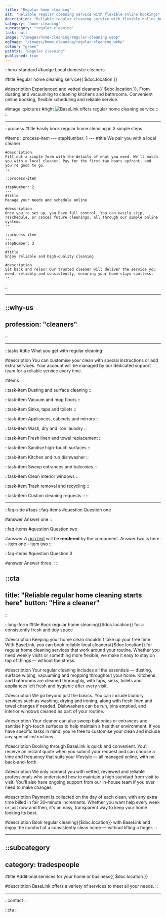 ```yaml
---
title: "Regular home cleaning"
alt: "Reliable regular cleaning service with flexible online bookings"
description: "Reliable regular cleaning service with flexible online bookings"
category: "home-cleaning"
subcategory: "regular-cleaning"
task: null
image: "/images/home-cleaning/regular-cleaning.webp"
ogImage: "/images/home-cleaning/regular-cleaning.webp"
colour: "green"
pathtxt: "Regular cleaning"
published: true
---
```


::hero-standard
#badge
Local domestic cleaners

#title
Regular home cleaning service{{ $doc.location }}

#description
Experienced and vetted cleaners{{ $doc.location }}. From dusting and vacuuming to cleaning kitchens and bathrooms. Convenient online booking, flexible scheduling and reliable service.

#image
    ::pictures
    #right
    ![BaseLink offers regular home cleaning service](/images/home-cleaning/regular-cleaning.webp)
    ::
::

---

::process
#title
Easily book regular home cleaning in 3 simple steps

#items
    ::process-item
    ---
    stepNumber: 1
    ---
    #title
    We pair you with a local cleaner

    #description
    Fill out a simple form with the details of what you need. We'll match you with a local cleaner. Pay for the first two hours upfront, and you're good to go.
    ::
    
    ::process-item
    ---
    stepNumber: 2
    ---
    #title
    Manage your needs and schedule online

    #description
    Once you're set up, you have full control. You can easily skip, reschedule, or cancel future cleanings, all through our simple online system.
    ::

    ::process-item
    ---
    stepNumber: 3
    ---
    #title
    Enjoy reliable and high-quality cleaning

    #description
    Sit back and relax! Our trusted cleaner will deliver the service you need, reliably and consistently, ensuring your home stays spotless.
    ::
::

---

::why-us
---
profession: "cleaners"
---
::

---

::tasks
#title
What you get with regular cleaning

#description
You can customise your clean with special instructions or add extra services. Your account will be managed by our dedicated support team for a reliable service every time.

#items
    
  ::task-item
  Dusting and surface cleaning
  ::
  
  ::task-item
  Vacuum and mop floors
  ::
  
  ::task-item
  Sinks, taps and toilets
  ::
  
  ::task-item
  Appliances, cabinets and mirrors
  ::
  
  ::task-item
  Wash, dry and iron laundry
  ::
  
  ::task-item
  Fresh linen and towel replacement
  ::

  ::task-item
  Sanitise high-touch surfaces
  ::

  ::task-item
  Kitchen and run dishwasher
  ::

  ::task-item
  Sweep entrances and balconies
  ::

  ::task-item
  Clean interior windows
  ::

  ::task-item
  Trash removal and recycling
  ::

  ::task-item
  Custom cleaning requests
  ::
::

---

::faq-side
#faqs
  ::faq-items
  #question
  Question one

  #answer
  Answer one
  ::

  ::faq-items
  #question
  Question two

  #answer
  A [rich text](/services/commercial-cleaning) will be **rendered** by the component.
  Answer two is here:
    - item one
    - item two
  ::

  ::faq-items
  #question
  Question 3

  #answer
  Answer three
  ::
::

::cta
---
title: "Reliable regular home cleaning starts here"
button: "Hire a cleaner"
---
::

::long-form
#title
Book regular home cleaning{{$doc.location}} for a consistently fresh and tidy space

#description
Keeping your home clean shouldn't take up your free time. With BaseLink, you can book reliable local cleaners{{$doc.location}} for regular home cleaning services that work around your routine. Whether you need weekly visits or something more flexible, we make it easy to stay on top of things — without the stress.

#description
Your regular cleaning includes all the essentials — dusting, surface wiping, vacuuming and mopping throughout your home. Kitchens and bathrooms are cleaned thoroughly, with taps, sinks, toilets and appliances left fresh and hygienic after every visit.

#description
We go beyond just the basics. You can include laundry services such as washing, drying and ironing, along with fresh linen and towel changes if needed. Dishwashers can be run, bins emptied, and interior windows cleaned as part of your routine.

#description
Your cleaner can also sweep balconies or entrances and sanitise high-touch surfaces to help maintain a healthier environment. If you have specific tasks in mind, you're free to customise your clean and include any special instructions.

#description
Booking through BaseLink is quick and convenient. You'll receive an instant quote when you submit your request and can choose a time and frequency that suits your lifestyle — all managed online, with no back-and-forth.

#description
We only connect you with vetted, reviewed and reliable professionals who understand how to maintain a high standard from visit to visit. You'll also have ongoing support from our in-house team if you ever need to make changes.

#description
Payment is collected on the day of each clean, with any extra time billed in fair 30-minute increments. Whether you want help every week or just now and then, it's an easy, transparent way to keep your home looking its best.

#description
Book regular cleaning{{$doc.location}} with BaseLink and enjoy the comfort of a consistently clean home — without lifting a finger.
::

---

::subcategory
---
category: tradespeople
---
#title
Additional services for your home or business{{ $doc.location }}

#description
BaseLink offers a variety of services to meet all your needs.
::

---

::contact
::

::cta
::